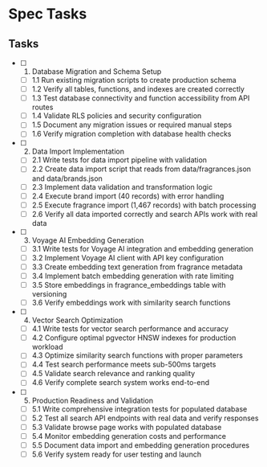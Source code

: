 # Spec Tasks

## Tasks

- [ ] 1. Database Migration and Schema Setup
  - [ ] 1.1 Run existing migration scripts to create production schema
  - [ ] 1.2 Verify all tables, functions, and indexes are created correctly
  - [ ] 1.3 Test database connectivity and function accessibility from API routes
  - [ ] 1.4 Validate RLS policies and security configuration
  - [ ] 1.5 Document any migration issues or required manual steps
  - [ ] 1.6 Verify migration completion with database health checks

- [ ] 2. Data Import Implementation
  - [ ] 2.1 Write tests for data import pipeline with validation
  - [ ] 2.2 Create data import script that reads from data/fragrances.json and data/brands.json
  - [ ] 2.3 Implement data validation and transformation logic
  - [ ] 2.4 Execute brand import (40 records) with error handling
  - [ ] 2.5 Execute fragrance import (1,467 records) with batch processing
  - [ ] 2.6 Verify all data imported correctly and search APIs work with real data

- [ ] 3. Voyage AI Embedding Generation
  - [ ] 3.1 Write tests for Voyage AI integration and embedding generation
  - [ ] 3.2 Implement Voyage AI client with API key configuration
  - [ ] 3.3 Create embedding text generation from fragrance metadata
  - [ ] 3.4 Implement batch embedding generation with rate limiting
  - [ ] 3.5 Store embeddings in fragrance_embeddings table with versioning
  - [ ] 3.6 Verify embeddings work with similarity search functions

- [ ] 4. Vector Search Optimization
  - [ ] 4.1 Write tests for vector search performance and accuracy
  - [ ] 4.2 Configure optimal pgvector HNSW indexes for production workload
  - [ ] 4.3 Optimize similarity search functions with proper parameters
  - [ ] 4.4 Test search performance meets sub-500ms targets
  - [ ] 4.5 Validate search relevance and ranking quality
  - [ ] 4.6 Verify complete search system works end-to-end

- [ ] 5. Production Readiness and Validation
  - [ ] 5.1 Write comprehensive integration tests for populated database
  - [ ] 5.2 Test all search API endpoints with real data and verify responses
  - [ ] 5.3 Validate browse page works with populated database
  - [ ] 5.4 Monitor embedding generation costs and performance
  - [ ] 5.5 Document data import and embedding generation procedures
  - [ ] 5.6 Verify system ready for user testing and launch